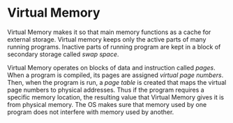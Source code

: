 # Virtual Memory

Virtual Memory makes it so that main memory functions as a cache for external storage. Virtual memory keeps only the active parts of many running programs. Inactive parts of running program are kept in a block of secondary storage called *swap space*.

Virtual Memory operates on blocks of data and instruction called *pages*. When a program is compiled, its pages are assigned *virtual page numbers*. Then, when the program is run, a *page table* is created that maps the virtual page numbers to physical addresses. Thus if the program requires a specific memory location, the resulting value that Virtual Memory gives it is from physical memory. The OS makes sure that memory used by one program does not interfere with memory used by another.

